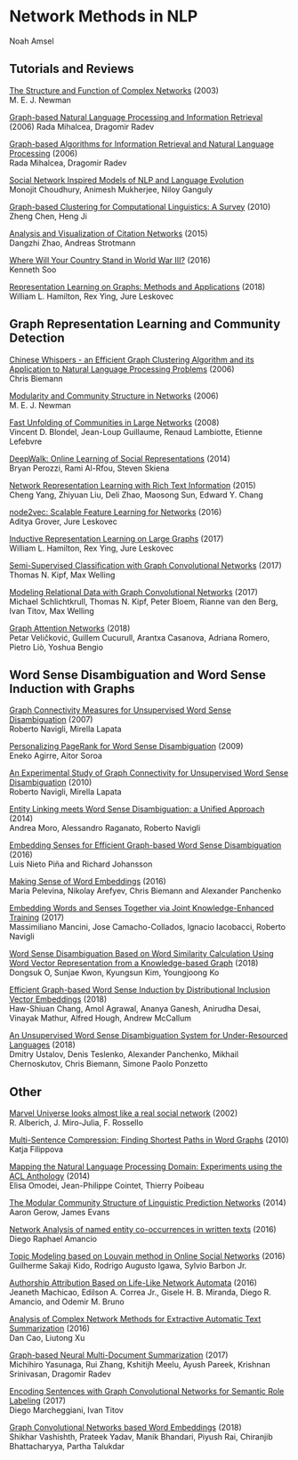 # Network Methods in NLP
Noah Amsel

## Tutorials and Reviews
[The Structure and Function of Complex Networks](https://epubs.siam.org/doi/pdf/10.1137/S003614450342480) (2003)  
M. E. J. Newman

[Graph-based Natural Language Processing and Information Retrieval](https://dl.acm.org/citation.cfm?id=1984806) (2006)
Rada Mihalcea, Dragomir Radev

[Graph-based Algorithms for Information Retrieval and Natural Language Processing](http://tangra.cs.yale.edu/~radev/si/tut06/tut.pdf) (2006)  
Rada Mihalcea, Dragomir Radev

[Social Network Inspired Models of NLP and Language Evolution](https://slideplayer.com/slide/4515204/)  
Monojit Choudhury, Animesh Mukherjee, Niloy Ganguly

[Graph-based Clustering for Computational Linguistics: A Survey](http://delivery.acm.org/10.1145/1880000/1870491/p1-chen.pdf?ip=130.132.173.17&id=1870491&acc=OPEN&key=AA86BE8B6928DDC7%2E25D92BB326E6095D%2E4D4702B0C3E38B35%2E6D218144511F3437&__acm__=1544726387_cb607d2dd1c56efc424780a41c216419) (2010)  
Zheng Chen, Heng Ji

[Analysis and Visualization of Citation Networks](https://www.morganclaypool.com/doi/pdf/10.2200/S00624ED1V01Y201501ICR039) (2015)  
Dangzhi Zhao, Andreas Strotmann

[Where Will Your Country Stand in World War III?](https://algobeans.com/2016/04/12/network-graphs-where-will-your-country-stand-in-world-war-iii/) (2016)  
Kenneth Soo

[Representation Learning on Graphs: Methods and Applications](https://arxiv.org/pdf/1709.05584.pdf) (2018)  
William L. Hamilton, Rex Ying, Jure Leskovec

## Graph Representation Learning and Community Detection
[Chinese Whispers - an Efficient Graph Clustering Algorithm and its Application to Natural Language Processing Problems](http://citeseerx.ist.psu.edu/viewdoc/download?doi=10.1.1.548.656&rep=rep1&type=pdf) (2006)  
Chris Biemann

[Modularity and Community Structure in Networks](http://www.pnas.org/content/pnas/103/23/8577.full.pdf) (2006)  
M. E. J. Newman

[Fast Unfolding of Communities in Large Networks](https://arxiv.org/abs/0803.0476) (2008)  
Vincent D. Blondel, Jean-Loup Guillaume, Renaud Lambiotte, Etienne Lefebvre

[DeepWalk: Online Learning of Social Representations](https://arxiv.org/abs/1403.6652) (2014)  
Bryan Perozzi, Rami Al-Rfou, Steven Skiena

[Network Representation Learning with Rich Text Information](https://www.ijcai.org/Proceedings/15/Papers/299.pdf) (2015)  
Cheng Yang, Zhiyuan Liu, Deli Zhao, Maosong Sun, Edward Y. Chang

[node2vec: Scalable Feature Learning for Networks](https://cs.stanford.edu/people/jure/pubs/node2vec-kdd16.pdf) (2016)  
Aditya Grover, Jure Leskovec

[Inductive Representation Learning on Large Graphs](https://papers.nips.cc/paper/6703-inductive-representation-learning-on-large-graphs.pdf) (2017)  
William L. Hamilton, Rex Ying, Jure Leskovec

[Semi-Supervised Classification with Graph Convolutional Networks](https://arxiv.org/pdf/1609.02907.pdf) (2017)  
Thomas N. Kipf, Max Welling

[Modeling Relational Data with Graph Convolutional Networks](https://arxiv.org/abs/1703.06103) (2017)  
Michael Schlichtkrull, Thomas N. Kipf, Peter Bloem, Rianne van den Berg, Ivan Titov, Max Welling

[Graph Attention Networks](https://arxiv.org/abs/1710.10903) (2018)  
Petar Veličković, Guillem Cucurull, Arantxa Casanova, Adriana Romero, Pietro Liò, Yoshua Bengio


## Word Sense Disambiguation and Word Sense Induction with Graphs
[Graph Connectivity Measures for Unsupervised Word Sense Disambiguation](http://www.aaai.org/Papers/IJCAI/2007/IJCAI07-272.pdf) (2007)  
Roberto Navigli, Mirella Lapata

[Personalizing PageRank for Word Sense Disambiguation](http://www.aclweb.org/anthology/E09-1005.pdf) (2009)  
Eneko Agirre, Aitor Soroa

[An Experimental Study of Graph Connectivity for Unsupervised Word Sense Disambiguation](https://www.cl.cam.ac.uk/teaching/1314/L114/PAMI.pdf) (2010)  
Roberto Navigli, Mirella Lapata

[Entity Linking meets Word Sense Disambiguation: a Unified Approach](http://www.aclweb.org/anthology/Q14-1019) (2014)  
Andrea Moro, Alessandro Raganato, Roberto Navigli

[Embedding Senses for Efficient Graph-based Word Sense Disambiguation](http://www.aclweb.org/anthology/W16-1401) (2016)   
Luis Nieto Piña and Richard Johansson

[Making Sense of Word Embeddings](http://aclweb.org/anthology/W16-1620) (2016)  
Maria Pelevina, Nikolay Arefyev, Chris Biemann and Alexander Panchenko

[Embedding Words and Senses Together via Joint Knowledge-Enhanced Training](http://www.aclweb.org/anthology/K17-1012) (2017)    
Massimiliano Mancini, Jose Camacho-Collados, Ignacio Iacobacci, Roberto Navigli

[Word Sense Disambiguation Based on Word Similarity Calculation Using Word Vector Representation from a Knowledge-based Graph](http://aclweb.org/anthology/C18-1229) (2018)  
Dongsuk O, Sunjae Kwon, Kyungsun Kim, Youngjoong Ko

[Efficient Graph-based Word Sense Induction by Distributional Inclusion Vector Embeddings](https://arxiv.org/pdf/1804.03257.pdf) (2018)  
Haw-Shiuan Chang, Amol Agrawal, Ananya Ganesh, Anirudha Desai, Vinayak Mathur, Alfred Hough, Andrew McCallum

[An Unsupervised Word Sense Disambiguation System for Under-Resourced Languages](https://arxiv.org/pdf/1804.10686.pdf) (2018)  
Dmitry Ustalov, Denis Teslenko, Alexander Panchenko, Mikhail Chernoskutov, Chris Biemann, Simone Paolo Ponzetto

## Other
[Marvel Universe looks almost like a real social network](https://arxiv.org/pdf/cond-mat/0202174.pdf) (2002)  
R. Alberich, J. Miro-Julia, F. Rossello

[Multi-Sentence Compression: Finding Shortest Paths in Word Graphs](http://www.aclweb.org/anthology/C10-1037) (2010)   
Katja Filippova

[Mapping the Natural Language Processing Domain: Experiments using the ACL Anthology](https://hal.archives-ouvertes.fr/hal-01056147/document) (2014)  
Elisa Omodei, Jean-Philippe Cointet, Thierry Poibeau

[The Modular Community Structure of Linguistic Prediction Networks](http://www.aclweb.org/anthology/W14-3707) (2014)  
Aaron Gerow, James Evans

[Network Analysis of named entity co-occurrences in written texts](https://arxiv.org/pdf/1509.05281.pdf) (2016)  
Diego Raphael Amancio

[Topic Modeling based on Louvain method in Online Social Networks](http://www.lbd.dcc.ufmg.br/colecoes/sbsi/2016/047.pdf) (2016)  
Guilherme Sakaji Kido, Rodrigo Augusto Igawa, Sylvio Barbon Jr.

[Authorship Attribution Based on Life-Like Network Automata](https://arxiv.org/pdf/1610.06498.pdf) (2016)  
Jeaneth Machicao, Edilson A. Correa Jr., Gisele H. B. Miranda, Diego R. Amancio, and Odemir M. Bruno

[Analysis of Complex Network Methods for Extractive Automatic Text Summarization](https://ieeexplore.ieee.org/stamp/stamp.jsp?arnumber=7925198) (2016)  
Dan Cao, Liutong Xu

[Graph-based Neural Multi-Document Summarization](http://www.aclweb.org/anthology/K/K17/K17-1045.pdf) (2017)  
Michihiro Yasunaga, Rui Zhang, Kshitijh Meelu, Ayush Pareek, Krishnan Srinivasan, Dragomir Radev

[Encoding Sentences with Graph Convolutional Networks for Semantic Role Labeling](https://arxiv.org/pdf/1703.04826.pdf) (2017)  
Diego Marcheggiani, Ivan Titov

[Graph Convolutional Networks based Word Embeddings](https://arxiv.org/pdf/1809.04283.pdf) (2018)  
Shikhar Vashishth, Prateek Yadav, Manik Bhandari,
Piyush Rai, Chiranjib Bhattacharyya, Partha Talukdar
